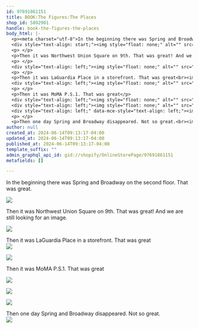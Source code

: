```yaml
---
id: 97691861151
title: BOOK:The Figures:The Places
shop_id: 5892901
handle: book-the-figures-the-places
body_html: |-
  <p><meta charset="utf-8">In the beginning there was Spring and Broadway on the second floor. That was great.</p>
  <div style="text-align: start;"><img style="float: none;" alt="" src="https://cdn.shopify.com/s/files/1/0589/2901/files/PXL_20240611_170333136_2048x2048.jpg?v=1718369899"></div>
  <p> </p>
  <p>Then it was Northwest Union Square on 9th. That was great! And we are still looking for an image.</p>
  <p> </p>
  <div style="text-align: left;"><img style="float: none;" alt="" src="https://cdn.shopify.com/s/files/1/0589/2901/files/PXL_20240611_173657255_2048x2048.jpg?v=1718369900"></div>
  <p> </p>
  <p>Then it was LaGuardia Place in a storefront. That was great<br><img style="float: none;" alt="" src="https://cdn.shopify.com/s/files/1/0589/2901/files/PXL_20240611_173913446_2048x2048.jpg?v=1718369899"></p>
  <div style="text-align: left;"><img style="float: none;" alt="" src="https://cdn.shopify.com/s/files/1/0589/2901/files/PXL_20240611_173727628_2048x2048.jpg?v=1718369899"></div>
  <p> </p>
  <p>Then it was MoMA P.S.1. That was great</p>
  <div style="text-align: left;"><img style="float: none;" alt="" src="https://cdn.shopify.com/s/files/1/0589/2901/files/PXL_20240611_180804041.MP_2048x2048.jpg?v=1718369899"></div>
  <div style="text-align: left;"><img style="float: none;" alt="" src="https://cdn.shopify.com/s/files/1/0589/2901/files/PXL_20240611_085448520.MP_2048x2048.jpg?v=1718230585"></div>
  <div style="text-align: left;" data-mce-style="text-align: left;"><img style="float: none;" alt="" src="https://cdn.shopify.com/s/files/1/0589/2901/files/PXL_20240611_180700902_2048x2048.jpg?v=1718369899" data-mce-src="https://cdn.shopify.com/s/files/1/0589/2901/files/PXL_20240611_180700902_2048x2048.jpg?v=1718369899" data-mce-style="float: none;"></div>
  <p> </p>
  <p>Then one day Spring and Broadway disappeared. Not so great.<br><img alt="" src="https://cdn.shopify.com/s/files/1/0589/2901/files/PXL_20240611_173636311_2048x2048.jpg?v=1718369899" style="float: none;" data-mce-src="https://cdn.shopify.com/s/files/1/0589/2901/files/PXL_20240611_173636311_2048x2048.jpg?v=1718369899" data-mce-style="float: none;"></p>
author: null
created_at: 2024-06-14T09:13:17-04:00
updated_at: 2024-06-14T09:13:17-04:00
published_at: 2024-06-14T09:13:17-04:00
template_suffix: ""
admin_graphql_api_id: gid://shopify/OnlineStorePage/97691861151
metafields: []

---
```


In the beginning there was Spring and Broadway on the second floor. That was great.

![](https://cdn.shopify.com/s/files/1/0589/2901/files/PXL_20240611_170333136_2048x2048.jpg?v=1718369899)

Then it was Northwest Union Square on 9th. That was great! And we are still looking for an image.

![](https://cdn.shopify.com/s/files/1/0589/2901/files/PXL_20240611_173657255_2048x2048.jpg?v=1718369900)

Then it was LaGuardia Place in a storefront. That was great  
![](https://cdn.shopify.com/s/files/1/0589/2901/files/PXL_20240611_173913446_2048x2048.jpg?v=1718369899)

![](https://cdn.shopify.com/s/files/1/0589/2901/files/PXL_20240611_173727628_2048x2048.jpg?v=1718369899)

Then it was MoMA P.S.1. That was great

![](https://cdn.shopify.com/s/files/1/0589/2901/files/PXL_20240611_180804041.MP_2048x2048.jpg?v=1718369899)

![](https://cdn.shopify.com/s/files/1/0589/2901/files/PXL_20240611_085448520.MP_2048x2048.jpg?v=1718230585)

![](https://cdn.shopify.com/s/files/1/0589/2901/files/PXL_20240611_180700902_2048x2048.jpg?v=1718369899)

Then one day Spring and Broadway disappeared. Not so great.  
![](https://cdn.shopify.com/s/files/1/0589/2901/files/PXL_20240611_173636311_2048x2048.jpg?v=1718369899)